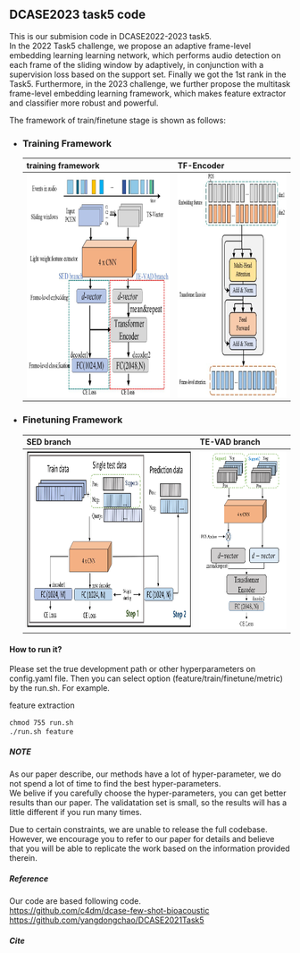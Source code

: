 <!--
 * @Descripttion: 
 * @version: 
 * @Author: gwyan
 * @Date: 2023-12-20 14:37:31
 * @LastEditors: gwyan
 * @LastEditTime: 2023-12-25 10:28:13
-->

## DCASE2023 task5 code
This is our submision code in DCASE2022-2023 task5. <br/>
In the 2022 Task5 challenge, we propose an adaptive frame-level embedding learning learning network, which performs audio detection on each frame of the sliding window by adaptively, in conjunction with a supervision loss based on the support set. Finally we got the 1st rank in the Task5. Furthermore, in the 2023 challenge, we further propose the multitask frame-level embedding learning framework, which makes feature extractor and classifier more robust and powerful.<br/>

The framework of train/finetune stage is shown as follows:
* ### Training Framework      
    |  training framework         |  TF-Encoder                          |
    |-------------------------------|------------------------------|
    | <img src="picture/train_stage.jpg" alt="network" title="training framework" style="width: 500px; height: 400px" />   | <img src="picture/TF-encoder.jpg" alt="network" title="finetune framework" style="width: 380px; height: 400px" /> |                         

* ### Finetuning Framework                               
    |  SED branch          |  TE-VAD branch                           |
    |-------------------------------|------------------------------|
    | <img src="picture/ft_classification_branch.jpg" alt="network" title="finetune framework" style="width: 540px; height: 320px" />   | <img src="picture/ft_tsvad_branch.jpg" alt="network" title="finetune framework" style="width: 261px; height: 320px" /> |


#### How to run it?
Please set the true development path or other hyperparameters on config.yaml file. Then you can select option (feature/train/finetune/metric) by the run.sh. For example. <br/>

feature extraction <br/>

    chmod 755 run.sh 
    ./run.sh feature


##### NOTE
As our paper describe, our methods have a lot of hyper-parameter, we do not spend a lot of time to find the best hyper-parameters.<br/> 
We belive if you carefully choose the hyper-parameters, you can get better results than our paper. The validatation set is small, so the results will has a little different if you run many times.

Due to certain constraints, we are unable to release the full codebase. However, we encourage you to refer to our paper for details and believe that you will be able to replicate the work based on the information provided therein.

##### Reference
Our code are based following code. <br/>
https://github.com/c4dm/dcase-few-shot-bioacoustic <br/>
https://github.com/yangdongchao/DCASE2021Task5

##### Cite



